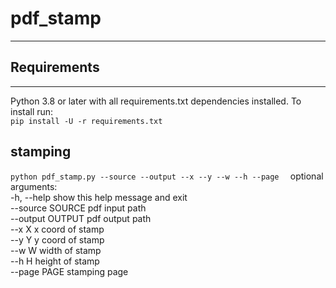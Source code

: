# pdf_stamp
---
## Requirements
---

Python 3.8 or later with all requirements.txt dependencies installed. To install run:  
`
pip install -U -r requirements.txt
`


## stamping
`
python pdf_stamp.py --source --output --x --y --w --h --page  
`
optional arguments:  
  -h, --help       show this help message and exit  
  --source SOURCE  pdf input path  
  --output OUTPUT  pdf output path  
  --x X            x coord of stamp  
  --y Y            y coord of stamp  
  --w W            width of stamp  
  --h H            height of stamp  
  --page PAGE      stamping page  
